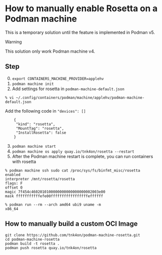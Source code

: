 # How to manually enable Rosetta on a Podman machine

This is a temporary solution until the feature is implemented in Podman v5.
> [!WARNING]
> This solution only work Podman machine v4.

## Step

0. `export CONTAINERS_MACHINE_PROVIDER=applehv`
1. `podman machine init`
2. Add settings for rosetta in `podman-machine-default.json`
```
% vi ~/.config/containers/podman/machine/applehv/podman-machine-default.json
```

Add the following code in `"devices": []`
```
    {
     "kind": "rosetta",
     "MountTag": "rosetta",
     "InstallRosetta": false
    }
```
3. `podman machine start`
4. `podman machine os apply quay.io/tnk4on/rosetta --restart`
5. After the Podman machine restart is complete, you can run containers with rosetta
```
% podman machine ssh sudo cat /proc/sys/fs/binfmt_misc/rosetta
enabled
interpreter /mnt/rosetta/rosetta
flags: F
offset 0
magic 7f454c4602010100000000000000000002003e00
mask fffffffffffefe00fffffffffffffffffeffffff

% podman run --rm --arch amd64 ubi9 uname -m
x86_64
```

## How to manually build a custom OCI Image

```
git clone https://github.com/tnk4on/podman-machine-rosetta.git
cd podman-machine-rosetta
podman build -t rosetta .
podman push rosetta quay.io/tnk4on/rosetta
```
